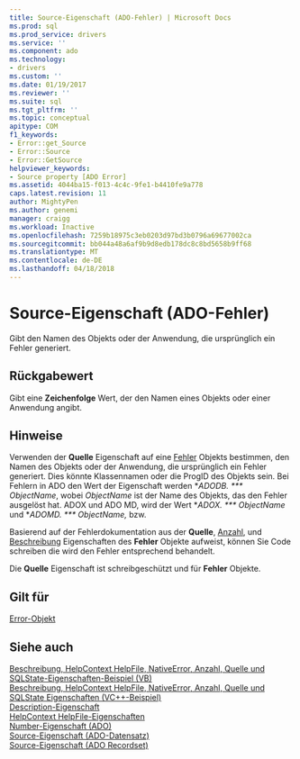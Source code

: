 ```yaml
---
title: Source-Eigenschaft (ADO-Fehler) | Microsoft Docs
ms.prod: sql
ms.prod_service: drivers
ms.service: ''
ms.component: ado
ms.technology:
- drivers
ms.custom: ''
ms.date: 01/19/2017
ms.reviewer: ''
ms.suite: sql
ms.tgt_pltfrm: ''
ms.topic: conceptual
apitype: COM
f1_keywords:
- Error::get_Source
- Error::Source
- Error::GetSource
helpviewer_keywords:
- Source property [ADO Error]
ms.assetid: 4044ba15-f013-4c4c-9fe1-b4410fe9a778
caps.latest.revision: 11
author: MightyPen
ms.author: genemi
manager: craigg
ms.workload: Inactive
ms.openlocfilehash: 7259b18975c3eb0203d97bd3b0796a69677002ca
ms.sourcegitcommit: bb044a48a6af9b9d8edb178dc8c8bd5658b9ff68
ms.translationtype: MT
ms.contentlocale: de-DE
ms.lasthandoff: 04/18/2018
---
```

# <a name="source-property-ado-error"></a>Source-Eigenschaft (ADO-Fehler)
Gibt den Namen des Objekts oder der Anwendung, die ursprünglich ein Fehler generiert.  
  
## <a name="return-value"></a>Rückgabewert  
 Gibt eine **Zeichenfolge** Wert, der den Namen eines Objekts oder einer Anwendung angibt.  
  
## <a name="remarks"></a>Hinweise  
 Verwenden der **Quelle** Eigenschaft auf eine [Fehler](../../../ado/reference/ado-api/error-object.md) Objekts bestimmen, den Namen des Objekts oder der Anwendung, die ursprünglich ein Fehler generiert. Dies könnte Klassennamen oder die ProgID des Objekts sein. Bei Fehlern in ADO den Wert der Eigenschaft werden **ADODB. *** ObjectName*, wobei *ObjectName* ist der Name des Objekts, das den Fehler ausgelöst hat. ADOX und ADO MD, wird der Wert **ADOX. *** ObjectName* und **ADOMD. *** ObjectName,* bzw.  
  
 Basierend auf der Fehlerdokumentation aus der **Quelle**, [Anzahl](../../../ado/reference/ado-api/number-property-ado.md), und [Beschreibung](../../../ado/reference/ado-api/description-property.md) Eigenschaften des **Fehler** Objekte aufweist, können Sie Code schreiben die wird den Fehler entsprechend behandelt.  
  
 Die **Quelle** Eigenschaft ist schreibgeschützt und für **Fehler** Objekte.  
  
## <a name="applies-to"></a>Gilt für  
 [Error-Objekt](../../../ado/reference/ado-api/error-object.md)  
  
## <a name="see-also"></a>Siehe auch  
 [Beschreibung, HelpContext HelpFile, NativeError, Anzahl, Quelle und SQLState-Eigenschaften-Beispiel (VB)](../../../ado/reference/ado-api/description-helpcontext-helpfile-nativeerror-number-source-example-vb.md)   
 [Beschreibung, HelpContext HelpFile, NativeError, Anzahl, Quelle und SQLState Eigenschaften (VC++-Beispiel)](../../../ado/reference/ado-api/description-helpcontext-helpfile-nativeerror-number-source-example-vc.md)   
 [Description-Eigenschaft](../../../ado/reference/ado-api/description-property.md)   
 [HelpContext HelpFile-Eigenschaften](../../../ado/reference/ado-api/helpcontext-helpfile-properties.md)   
 [Number-Eigenschaft (ADO)](../../../ado/reference/ado-api/number-property-ado.md)   
 [Source-Eigenschaft (ADO-Datensatz)](../../../ado/reference/ado-api/source-property-ado-record.md)   
 [Source-Eigenschaft (ADO Recordset)](../../../ado/reference/ado-api/source-property-ado-recordset.md)
